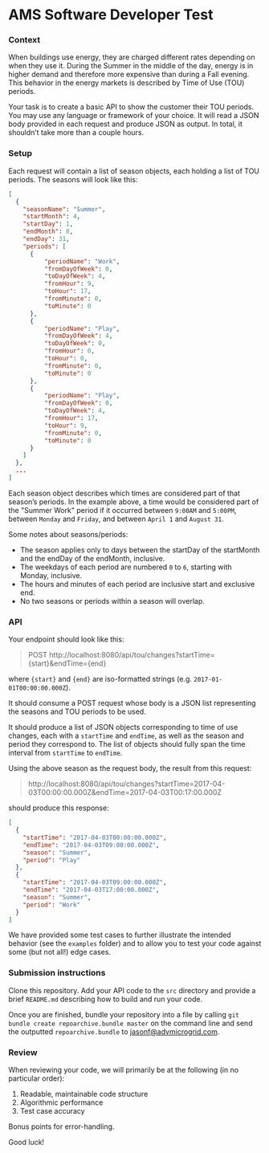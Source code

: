 # AMS Software Developer Test

### Context

When buildings use energy, they are charged different rates depending on when they use it. During the Summer
in the middle of the day, energy is in higher demand and therefore more expensive than during a Fall evening. This
behavior in the energy markets is described by Time of Use (TOU) periods.

Your task is to create a basic API to show the customer their TOU periods. You may use any language or framework
of your choice. It will read a JSON body provided in each request and produce JSON as output. In total, it shouldn’t
take more than a couple hours.


### Setup

Each request will contain a list of season objects, each holding a list of TOU periods.
The seasons will look like this:

```json
[
  {
    "seasonName": "Summer",
    "startMonth": 4,
    "startDay": 1,
    "endMonth": 8,
    "endDay": 31,
    "periods": [
      {
          "periodName": "Work",
          "fromDayOfWeek": 0,
          "toDayOfWeek": 4,
          "fromHour": 9,
          "toHour": 17,
          "fromMinute": 0,
          "toMinute": 0
      },
      {
          "periodName": "Play",
          "fromDayOfWeek": 4,
          "toDayOfWeek": 0,
          "fromHour": 0,
          "toHour": 0,
          "fromMinute": 0,
          "toMinute": 0
      },
      {
          "periodName": "Play",
          "fromDayOfWeek": 0,
          "toDayOfWeek": 4,
          "fromHour": 17,
          "toHour": 9,
          "fromMinute": 0,
          "toMinute": 0
      }
    ]
  },
  ...
]
```

Each season object describes which times are considered part of that season’s periods. In the example above, a time would
be considered part of the "Summer Work" period if it occurred between `9:00AM` and `5:00PM`, between `Monday` and `Friday`,
and between `April 1` and `August 31`. 

Some notes about seasons/periods:

* The season applies only to days between the startDay of the startMonth and the endDay of the endMonth, inclusive.
* The weekdays of each period are numbered `0` to `6`, starting with Monday, inclusive.
* The hours and minutes of each period are inclusive start and exclusive end.
* No two seasons or periods within a season will overlap.


### API

Your endpoint should look like this:

>POST http://localhost:8080/api/tou/changes?startTime={start}&endTime={end}

where `{start}` and `{end}` are iso-formatted strings (e.g. `2017-01-01T00:00:00.000Z`). 

It should consume a POST request whose body is a JSON list representing the seasons and TOU periods to be used.

It should produce a list of JSON objects corresponding to time of use changes, each with a `startTime` and `endTime`, as well as the season and period they
correspond to. The list of objects should fully span the time interval from `startTime` to `endTime`.

Using the above season as the request body, the result from this request:

> http://localhost:8080/api/tou/changes?startTime=2017-04-03T00:00:00.000Z&endTime=2017-04-03T00:17:00.000Z

should produce this response:

```json
[
  {
    "startTime": "2017-04-03T00:00:00.000Z",
    "endTime": "2017-04-03T09:00:00.000Z",
    "season": "Summer",
    "period": "Play"
  },
  {
    "startTime": "2017-04-03T09:00:00.000Z",
    "endTime": "2017-04-03T17:00:00.000Z",
    "season": "Summer",
    "period": "Work"
  }
]
```

We have provided some test cases to further illustrate the intended behavior (see the `examples` folder) and to allow you to test your code against some (but not all!)
edge cases.


### Submission instructions

Clone this repository. Add your API code to the `src` directory and provide a brief `README.md` describing how to build and run your code. 

Once you are finished, bundle your repository into a file by calling `git bundle create repoarchive.bundle master` on the command line and send the outputted `repoarchive.bundle` to jasonf@advmicrogrid.com.


### Review

When reviewing your code, we will primarily be at the following (in no particular order):

1. Readable, maintainable code structure
1. Algorithmic performance
1. Test case accuracy

Bonus points for error-handling.

Good luck!